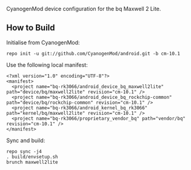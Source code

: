CyanogenMod device configuration for the bq Maxwell 2 Lite.

How to Build
---------------

Initialise from CyanogenMod:

    repo init -u git://github.com/CyanogenMod/android.git -b cm-10.1

Use the following local manifest:

    <?xml version="1.0" encoding="UTF-8"?>
    <manifest>
      <project name="bq-rk3066/android_device_bq_maxwell2lite" path="device/bq/maxwell2lite" revision="cm-10.1" />
      <project name="bq-rk3066/android_device_bq_rockchip-common" path="device/bq/rockchip-common" revision="cm-10.1" />
      <project name="bq-rk3066/android_kernel_bq_rk3066" path="kernel/bq/maxwell2lite" revision="cm-10.1" />
      <project name="bq-rk3066/proprietary_vendor_bq" path="vendor/bq" revision="cm-10.1" />
    </manifest>

Sync and build:

    repo sync -j4
    . build/envsetup.sh
    brunch maxwell2lite

